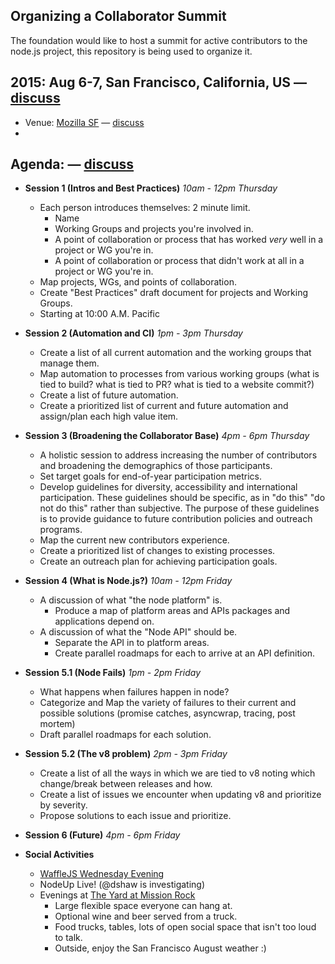 ## Organizing a Collaborator Summit

The foundation would like to host a summit for active contributors to the node.js project, this repository is being used to organize it.

## 2015: Aug 6-7, San Francisco, California, US — [discuss](https://github.com/nodejs/summit/issues/1)

* Venue: [Mozilla SF](https://www.google.com/maps/place/Mozilla+San+Francisco/@37.7892969,-122.3892897,15z/data=!4m2!3m1!1s0x0:0x8e0e3ee611504063) — [discuss](https://github.com/nodejs/summit/issues/5)
* 
## Agenda: — [discuss](https://github.com/nodejs/summit/issues/7)

* **Session 1 (Intros and Best Practices)** *10am - 12pm Thursday*
   * Each person introduces themselves: 2 minute limit.
     * Name
     * Working Groups and projects you're involved in.
     * A point of collaboration or process that has worked *very* well in a project or WG you're in.
     * A point of collaboration or process that didn't work at all in a project or WG you're in.
  * Map projects, WGs, and points of collaboration.
  * Create "Best Practices" draft document for projects and Working Groups.
  * Starting at 10:00 A.M. Pacific

* **Session 2 (Automation and CI)** *1pm - 3pm Thursday*
  * Create a list of all current automation and the working groups that manage them.
  * Map automation to processes from various working groups (what is tied to build? what is tied to PR? what is tied to a website commit?)
  * Create a list of future automation.
  * Create a prioritized list of current and future automation and assign/plan each high value item.

* **Session 3 (Broadening the Collaborator Base)** *4pm - 6pm Thursday*
  * A holistic session to address increasing the number of contributors and broadening the demographics of those participants.
  * Set target goals for end-of-year participation metrics.
  * Develop guidelines for diversity, accessibility and international participation. These guidelines should be specific, as in "do this" "do not do this" rather than subjective. The purpose of these guidelines is to provide guidance to future contribution policies and outreach programs.
   * Map the current new contributors experience.
   * Create a prioritized list of changes to existing processes.
   * Create an outreach plan for achieving participation goals.

* **Session 4 (What is Node.js?)** *10am - 12pm Friday*
  * A discussion of what "the node platform" is.
    * Produce a map of platform areas and APIs packages and applications depend on.
  * A discussion of what the "Node API" should be.
    * Separate the API in to platform areas.
    * Create parallel roadmaps for each to arrive at an API definition.

* **Session 5.1 (Node Fails)** *1pm - 2pm Friday*
  * What happens when failures happen in node?
  * Categorize and Map the variety of failures to their current and possible solutions (promise catches, asyncwrap, tracing, post mortem)
  * Draft parallel roadmaps for each solution.
* **Session 5.2 (The v8 problem)** *2pm - 3pm Friday*
  * Create a list of all the ways in which we are tied to v8 noting which change/break between releases and how.
  * Create a list of issues we encounter when updating v8 and prioritize by severity.
  * Propose solutions to each issue and prioritize.

* **Session 6 (Future)** *4pm - 6pm Friday*

* **Social Activities**
  * [WaffleJS Wednesday Evening](http://wafflejs.com/)
  * NodeUp Live! (@dshaw is investigating)
  * Evenings at [The Yard at Mission Rock](http://theyardsf.com/) 
    * Large flexible space everyone can hang at.
    * Optional wine and beer served from a truck.
    * Food trucks, tables, lots of open social space that isn't too loud to talk.
    * Outside, enjoy the San Francisco August weather :)
